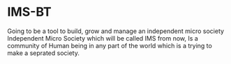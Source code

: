 # IMS-BT
Going to be a tool to build, grow and manage an independent micro society
Independent Micro Society which will be called IMS from now, Is a community of Human being in any part of the world which is a  trying to make a seprated society.
